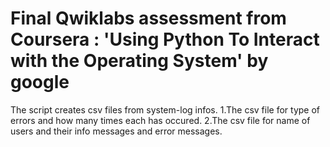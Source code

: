 # Final Qwiklabs assessment from Coursera : 'Using Python To Interact with the Operating System' by google
The script creates csv files from system-log infos.
1.The csv file for type of errors and how many times each has occured.
2.The csv file for name of users and their info messages and error messages.
